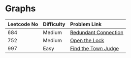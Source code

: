 # Graphs



| Leetcode No | Difficulty | Problem Link |
| :--- | :--- | :--- |
| 684 | Medium | [Redundant Connection](../difficulty-based-problem-index/leetcode-medium/leetcode-684-redundant-connection.md) |
| 752 | Medium | [Open the Lock](../difficulty-based-problem-index/leetcode-medium/leetcode-752-open-the-lock.md) |
| 997 | Easy | [Find the Town Judge](../difficulty-based-problem-index/leetcode-easy/leetcode-997-find-the-town-judge.md) |



